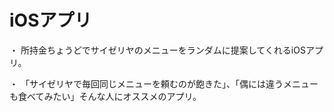 # iOSアプリ
・ 所持金ちょうどでサイゼリヤのメニューをランダムに提案してくれるiOSアプリ。

・ 「サイゼリヤで毎回同じメニューを頼むのが飽きた」、「偶には違うメニューも食べてみたい」そんな人にオススメのアプリ。
